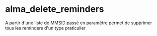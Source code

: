 # alma_delete_reminders
A partir d'une liste de MMSID passé en paramètre permet de supprimer tous les reminders d'un type praticulier
